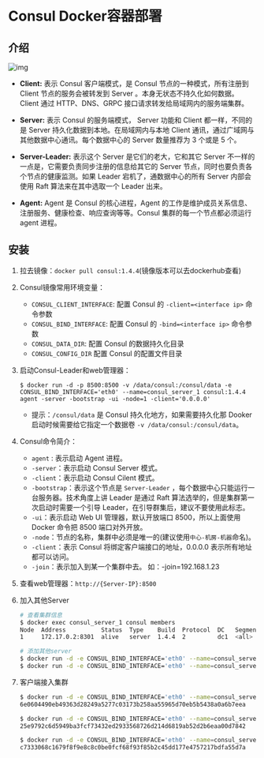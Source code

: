 # Consul Docker容器部署

## 介绍

![img](http://cdn.go99.top/docs/microservices/consul/dockerck1.png)
* **Client:** 表示 Consul 客户端模式，是 Consul 节点的一种模式，所有注册到 Client 节点的服务会被转发到 Server 。本身无状态不持久化如何数据。Client 通过 HTTP、DNS、GRPC 接口请求转发给局域网内的服务端集群。

* **Server:** 表示 Consul 的服务端模式， Server 功能和 Client 都一样，不同的是 Server 持久化数据到本地。在局域网内与本地 Client 通讯，通过广域网与其他数据中心通讯。每个数据中心的 Server 数量推荐为 3 个或是 5 个。

* **Server-Leader:** 表示这个 Server 是它们的老大，它和其它 Server 不一样的一点是，它需要负责同步注册的信息给其它的 Server 节点，同时也要负责各个节点的健康监测。如果 Leader 宕机了，通数据中心的所有 Server 内部会使用 Raft 算法来在其中选取一个 Leader 出来。

* **Agent:** Agent 是 Consul 的核心进程，Agent 的工作是维护成员关系信息、注册服务、健康检查、响应查询等等。Consul 集群的每一个节点都必须运行 agent 进程。

## 安装

1. 拉去镜像：`docker pull consul:1.4.4`(镜像版本可以去dockerhub查看)
1. Consul镜像常用环境变量：
    * `CONSUL_CLIENT_INTERFACE`: 配置 Consul 的 `-client=<interface ip>` 命令参数
    * `CONSUL_BIND_INTERFACE`: 配置 Consul 的 `-bind=<interface ip>` 命令参数
    * `CONSUL_DATA_DIR`: 配置 Consul 的数据持久化目录
    * `CONSUL_CONFIG_DIR` 配置 Consul 的配置文件目录

1. 启动Consul-Leader和web管理器：
    ```
    $ docker run -d -p 8500:8500 -v /data/consul:/consul/data -e CONSUL_BIND_INTERFACE='eth0' --name=consul_server_1 consul:1.4.4 agent -server -bootstrap -ui -node=1 -client='0.0.0.0'
    ```
    * 提示：`/consul/data` 是 Consul 持久化地方，如果需要持久化那 Dooker 启动时候需要给它指定一个数据卷 `-v /data/consul:/consul/data`。
1. Consul命令简介：
    * `agent` : 表示启动 Agent 进程。
    * `-server`：表示启动 Consul Server 模式。
    * `-client`：表示启动 Consul Cilent 模式。
    * `-bootstrap`：表示这个节点是 `Server-Leader` ，每个数据中心只能运行一台服务器。技术角度上讲 Leader 是通过 Raft 算法选举的，但是集群第一次启动时需要一个引导 Leader，在引导群集后，建议不要使用此标志。
    * `-ui`：表示启动 Web UI 管理器，默认开放端口 8500，所以上面使用 Docker 命令把 8500 端口对外开放。
    * `-node`：节点的名称，集群中必须是唯一的(建议使用`中心-机房-机器`命名)。
    * `-client`：表示 Consul 将绑定客户端接口的地址，0.0.0.0 表示所有地址都可以访问。
    * `-join`：表示加入到某一个集群中去。 如：-join=192.168.1.23
1. 查看web管理器：`http://{Server-IP}:8500`
1. 加入其他Server
    ```bash
    # 查看集群信息
    $ docker exec consul_server_1 consul members
    Node  Address          Status  Type    Build  Protocol  DC   Segment
    1     172.17.0.2:8301  alive   server  1.4.4  2         dc1  <all>

    # 添加其他server
    $ docker run -d -e CONSUL_BIND_INTERFACE='eth0' --name=consul_server_2 consul:1.4.4 agent -server -node=2  -join='172.17.0.2'
    $ docker run -d -e CONSUL_BIND_INTERFACE='eth0' --name=consul_server_3 consul:1.4.4 agent -server -node=3  -join='172.17.0.2'
    ```
1. 客户端接入集群
    ```bash
    $ docker run -d -e CONSUL_BIND_INTERFACE='eth0' --name=consul_server_4 consul:1.4.4 agent -client -node=4 -join='172.17.0.2' -client='0.0.0.0'
    6e0604490eb49363d28249a5277c03173b258aa55965d70eb5b5438a0a6b7eea

    $ docker run -d -e CONSUL_BIND_INTERFACE='eth0' --name=consul_server_5 consul:1.4.4 agent -client -node=5 -join='172.17.0.2' -client='0.0.0.0'
    25e9792c6d5949ba3fcf73432ed2933568726d214d6819ab52d2b6eaa00d7842

    $ docker run -d -e CONSUL_BIND_INTERFACE='eth0' --name=consul_server_6 consul:1.4.4 agent -client -node=5 -join='172.17.0.2' -client='0.0.0.0'
    c7333068c1679f8f9e8c8c0be0fcf68f93f85b2c45dd177e4757217bdfa55d7a
    ```
